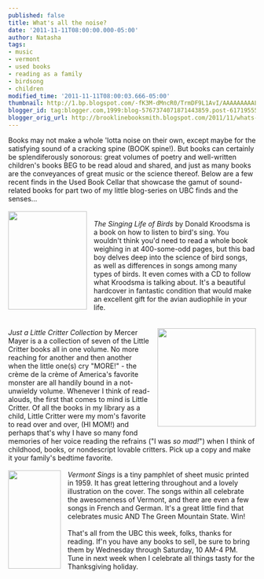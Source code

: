 ```yaml
---
published: false
title: What's all the noise?
date: '2011-11-11T08:00:00.000-05:00'
author: Natasha
tags:
- music
- vermont
- used books
- reading as a family
- birdsong
- children
modified_time: '2011-11-11T08:00:03.666-05:00'
thumbnail: http://1.bp.blogspot.com/-fK3M-dMncR0/TrmDF9L1AvI/AAAAAAAAALQ/8CsNf-ZZnCs/s72-c/13996_singing_life_birds_kroodsma.jpg
blogger_id: tag:blogger.com,1999:blog-5767374071871443859.post-6171955549942885231
blogger_orig_url: http://brooklinebooksmith.blogspot.com/2011/11/whats-all-noise.html
---
```


<div>Books may not make a whole 'lotta noise on their own, except maybe for the satisfying sound of a cracking spine (BOOK spine!). But books can certainly be splendiferously sonorous: great volumes of poetry and well-written children's books BEG to be read aloud and shared, and just as many books are the conveyances of great music or the science thereof. Below are a few recent finds in the Used Book Cellar that showcase the gamut of sound-related books for part two of my little blog-series on UBC finds and the senses...</div><i><div><i><br /></i></div><div><a href="http://1.bp.blogspot.com/-fK3M-dMncR0/TrmDF9L1AvI/AAAAAAAAALQ/8CsNf-ZZnCs/s1600/13996_singing_life_birds_kroodsma.jpg" imageanchor="1" style="clear: left; float: left; margin-bottom: 1em; margin-right: 1em;"><img border="0" height="200" src="http://1.bp.blogspot.com/-fK3M-dMncR0/TrmDF9L1AvI/AAAAAAAAALQ/8CsNf-ZZnCs/s200/13996_singing_life_birds_kroodsma.jpg" width="160" /></a><i><br /></i></div>The Singing Life of Birds</i>&nbsp;by Donald Kroodsma is a book on how to listen to bird's sing. You wouldn't think you'd need to read a whole book weighing in at 400-some-odd pages, but this bad boy delves deep into the science of bird songs, as well as differences in songs among many types of birds. It even comes with a CD to follow what Kroodsma is talking about. It's a beautiful hardcover in fantastic condition that would make an excellent gift for the avian audiophile in your life.<div><br /></div><div><div><a href="http://2.bp.blogspot.com/-Y8-SI3SLTQk/TrmDGW9-6PI/AAAAAAAAALY/cDYH9LDIWAQ/s1600/little_critter.jpg" imageanchor="1" style="clear: right; float: right; margin-bottom: 1em; margin-left: 1em;"><br /><img border="0" height="200" src="http://2.bp.blogspot.com/-Y8-SI3SLTQk/TrmDGW9-6PI/AAAAAAAAALY/cDYH9LDIWAQ/s200/little_critter.jpg" width="200" /></a><i><div><i><br /></i></div>Just a Little Critter Collection</i> by Mercer Mayer is a a collection of seven of the Little Critter books all in one volume. No more reaching for another and then another when the little one(s) cry "MORE!" - the crème de la crème of America's favorite monster are all handily bound in a not-unwieldy&nbsp;volume. Whenever I think of read-alouds, the first that comes to mind is&nbsp;Little Critter. Of all the books in my library as a child, Little Critter were my mom's favorite to read over and over, (HI MOM!) and perhaps that's why I have so many fond memories of her voice reading the refrains ("I was <i>so</i>&nbsp;<i>mad!</i>") when I think of childhood, books, or nondescript&nbsp;lovable critters. Pick up a copy and make it your family's bedtime favorite.</div><div><br /></div><div class="separator" style="clear: both; text-align: center;"><a href="http://2.bp.blogspot.com/-2T2r0OcxTyI/Trma2Ov02QI/AAAAAAAAALg/PX4FU6BPutE/s1600/vermont+sings.jpg" imageanchor="1" style="clear: left; float: left; margin-bottom: 1em; margin-right: 1em;"><img border="0" height="200" src="http://2.bp.blogspot.com/-2T2r0OcxTyI/Trma2Ov02QI/AAAAAAAAALg/PX4FU6BPutE/s200/vermont+sings.jpg" width="107" /></a></div><div><i>Vermont Sings</i>&nbsp;is a tiny pamphlet of sheet music printed in 1959. It has great lettering throughout and a lovely illustration on the cover. The songs within all celebrate the awesomeness of Vermont, and there are even a few songs in French and German. It's a great little find that celebrates music AND The Green Mountain State. Win!</div></div><div><br /></div><div>That's all from the UBC this week, folks, thanks for reading. If'n you have any books to sell, be sure to bring them by Wednesday through Saturday, 10 AM-4 PM. Tune in next week when I celebrate all things tasty for the Thanksgiving holiday.</div>